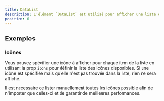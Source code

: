 ```yaml
---
title: DataList
description: L'élément `DataList` est utilisé pour afficher une liste d'informations.
position: 6
---
```


<doc-tabs light>

<doc-tab-item label="Utilisation">

## Exemples

### Icônes

Vous pouvez spécifier une icône à afficher pour chaque item de la liste en utilisant la prop `icons` pour définir la liste des icônes disponibles.
Si une icône est spécifiée mais qu'elle n'est pas trouvée dans la liste, rien ne sera affiché.

<doc-alert type="info">
Il est nécessaire de lister manuellement toutes les icônes possible afin de n'importer que celles-ci et de garantir de meilleures performances.
</doc-alert>

<doc-example file="data-list/data-list-icons"></doc-example>

</doc-tab-item>

<doc-tab-item label="API">
<doc-api name="data-list"></doc-api>
</doc-tab-item>

</doc-tabs>

